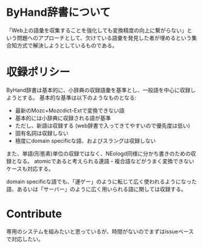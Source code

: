 # ByHand辞書について

「Web上の語彙を収集することを強化しても変換精度の向上に繋がらない」という問題へのアプローチとして、欠けている語彙を発見した者が埋めるという集合知方式で解決しようとしているものである。

# 収録ポリシー

ByHand辞書は基本的に、小辞典の収録語彙を基準とし、一般語を中心に収録しようとする。
基本的な基準は以下のようなものとなる:

* 最新のMozc+Mozcdict-Extで変換できない語
* 基本的には小辞典に収録される語が基準
* ただし、新語は収録する (web辞書で入ってきてやすいので優先度は低い)
* 固有名詞は収録しない
* 極度にdomain specificな語、およびスラングは収録しない

また、単語(形態素)単位の収録ではなく、NEologd同様に分かち書きのための収録となる。
atomicであると考えられる連語・複合語などがうまく変換できないケースも対応する。

domain specificな語でも、「運ゲー」のように転じて広く使われるようになった語、あるいは「サーバー」のように広く用いられる語に関しては収録する。

# Contribute

専用のシステムを組みたいと思っているが、時間がないのでまずはissueベースで対応したい。